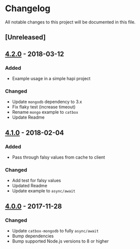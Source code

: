 # Changelog
All notable changes to this project will be documented in this file.

## [Unreleased]


## [4.2.0](https://github.com/hapijs/catbox-mongodb/compare/v4.1.0...v4.2.0) - 2018-03-12

### Added
- Example usage in a simple hapi project


### Changed
- Update `mongodb` dependency to 3.x
- Fix flaky test (increase timeout)
- Rename `mongo` example to `catbox`
- Update Readme


## [4.1.0](https://github.com/hapijs/catbox-mongodb/compare/v4.0.0...v4.1.0) - 2018-02-04

### Added
- Pass through falsy values from cache to client


### Changed
- Add test for falsy values
- Updated Readme
- Update example to `async/await`


## [4.0.0](https://github.com/hapijs/catbox-mongodb/compare/v3.0.1...v4.0.0) - 2017-11-28

### Changed
- Update `catbox-mongodb` to fully `async/await`
- Bump dependencies
- Bump supported Node.js versions to 8 or higher

